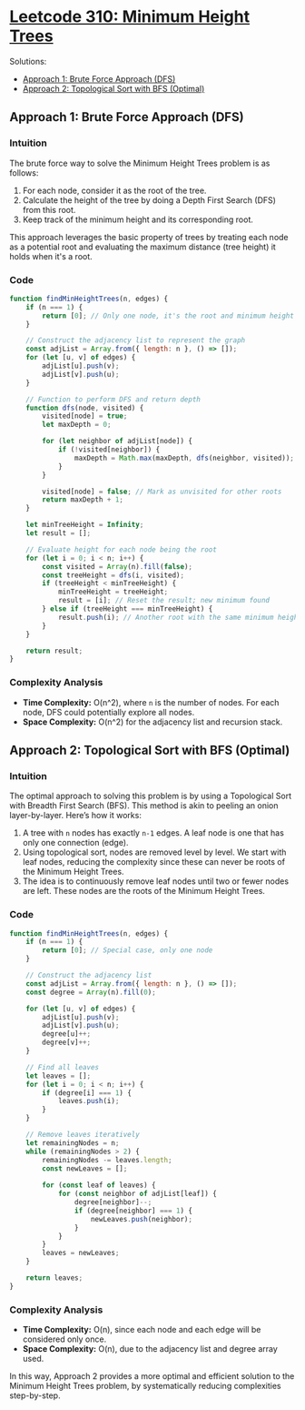 # [Leetcode 310: Minimum Height Trees](https://leetcode.com/problems/minimum-height-trees/)

Solutions:
- [Approach 1: Brute Force Approach (DFS)](#approach-1-brute-force-approach-dfs)
- [Approach 2: Topological Sort with BFS (Optimal)](#approach-2-topological-sort-with-bfs-optimal)

## Approach 1: Brute Force Approach (DFS)

### Intuition

The brute force way to solve the Minimum Height Trees problem is as follows:

1. For each node, consider it as the root of the tree.
2. Calculate the height of the tree by doing a Depth First Search (DFS) from this root.
3. Keep track of the minimum height and its corresponding root.

This approach leverages the basic property of trees by treating each node as a potential root and evaluating the maximum distance (tree height) it holds when it's a root.

### Code

```javascript
function findMinHeightTrees(n, edges) {
    if (n === 1) {
        return [0]; // Only one node, it's the root and minimum height tree
    }

    // Construct the adjacency list to represent the graph
    const adjList = Array.from({ length: n }, () => []);
    for (let [u, v] of edges) {
        adjList[u].push(v);
        adjList[v].push(u);
    }

    // Function to perform DFS and return depth
    function dfs(node, visited) {
        visited[node] = true;
        let maxDepth = 0;

        for (let neighbor of adjList[node]) {
            if (!visited[neighbor]) {
                maxDepth = Math.max(maxDepth, dfs(neighbor, visited));
            }
        }

        visited[node] = false; // Mark as unvisited for other roots
        return maxDepth + 1;
    }

    let minTreeHeight = Infinity;
    let result = [];

    // Evaluate height for each node being the root
    for (let i = 0; i < n; i++) {
        const visited = Array(n).fill(false);
        const treeHeight = dfs(i, visited);
        if (treeHeight < minTreeHeight) {
            minTreeHeight = treeHeight;
            result = [i]; // Reset the result; new minimum found
        } else if (treeHeight === minTreeHeight) {
            result.push(i); // Another root with the same minimum height
        }
    }

    return result;
}
```

### Complexity Analysis

- **Time Complexity:** O(n^2), where `n` is the number of nodes. For each node, DFS could potentially explore all nodes.
- **Space Complexity:** O(n^2) for the adjacency list and recursion stack.

## Approach 2: Topological Sort with BFS (Optimal)

### Intuition

The optimal approach to solving this problem is by using a Topological Sort with Breadth First Search (BFS). This method is akin to peeling an onion layer-by-layer. Here’s how it works:

1. A tree with `n` nodes has exactly `n-1` edges. A leaf node is one that has only one connection (edge).
2. Using topological sort, nodes are removed level by level. We start with leaf nodes, reducing the complexity since these can never be roots of the Minimum Height Trees.
3. The idea is to continuously remove leaf nodes until two or fewer nodes are left. These nodes are the roots of the Minimum Height Trees.

### Code

```javascript
function findMinHeightTrees(n, edges) {
    if (n === 1) {
        return [0]; // Special case, only one node
    }

    // Construct the adjacency list
    const adjList = Array.from({ length: n }, () => []);
    const degree = Array(n).fill(0);

    for (let [u, v] of edges) {
        adjList[u].push(v);
        adjList[v].push(u);
        degree[u]++;
        degree[v]++;
    }

    // Find all leaves
    let leaves = [];
    for (let i = 0; i < n; i++) {
        if (degree[i] === 1) {
            leaves.push(i);
        }
    }

    // Remove leaves iteratively
    let remainingNodes = n;
    while (remainingNodes > 2) {
        remainingNodes -= leaves.length;
        const newLeaves = [];
        
        for (const leaf of leaves) {
            for (const neighbor of adjList[leaf]) {
                degree[neighbor]--;
                if (degree[neighbor] === 1) {
                    newLeaves.push(neighbor);
                }
            }
        }
        leaves = newLeaves;
    }

    return leaves;
}
```

### Complexity Analysis

- **Time Complexity:** O(n), since each node and each edge will be considered only once.
- **Space Complexity:** O(n), due to the adjacency list and degree array used.
  
In this way, Approach 2 provides a more optimal and efficient solution to the Minimum Height Trees problem, by systematically reducing complexities step-by-step.

